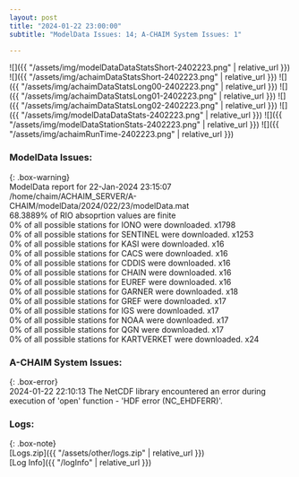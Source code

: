 ```yaml
---
layout: post
title: "2024-01-22 23:00:00"
subtitle: "ModelData Issues: 14; A-CHAIM System Issues: 1"

---
```


![]({{ "/assets/img/modelDataDataStatsShort-2402223.png" | relative_url }})
![]({{ "/assets/img/achaimDataStatsShort-2402223.png" | relative_url }})
![]({{ "/assets/img/achaimDataStatsLong00-2402223.png" | relative_url }})
![]({{ "/assets/img/achaimDataStatsLong01-2402223.png" | relative_url }})
![]({{ "/assets/img/achaimDataStatsLong02-2402223.png" | relative_url }})
![]({{ "/assets/img/modelDataDataStats-2402223.png" | relative_url }})
![]({{ "/assets/img/modelDataStationStats-2402223.png" | relative_url }})
![]({{ "/assets/img/achaimRunTime-2402223.png" | relative_url }})


### ModelData Issues:  
  
{: .box-warning}  
 ModelData report for 22-Jan-2024 23:15:07   
 /home/chaim/ACHAIM_SERVER/A-CHAIM/modelData/2024/022/23/modelData.mat   
 68.3889% of RIO absoprtion values are finite   
 0% of all possible stations for IONO were downloaded. x1798   
 0% of all possible stations for SENTINEL were downloaded. x1253   
 0% of all possible stations for KASI were downloaded. x16   
 0% of all possible stations for CACS were downloaded. x16   
 0% of all possible stations for CDDIS were downloaded. x16   
 0% of all possible stations for CHAIN were downloaded. x16   
 0% of all possible stations for EUREF were downloaded. x16   
 0% of all possible stations for GARNER were downloaded. x18   
 0% of all possible stations for GREF were downloaded. x17   
 0% of all possible stations for IGS were downloaded. x17   
 0% of all possible stations for NOAA were downloaded. x17   
 0% of all possible stations for QGN were downloaded. x17   
 0% of all possible stations for KARTVERKET were downloaded. x24   
  
### A-CHAIM System Issues:  
  
{: .box-error}  
2024-01-22 22:10:13 The NetCDF library encountered an error during execution of 'open' function - 'HDF error (NC_EHDFERR)'.  

### Logs:  
  
{: .box-note}  
[Logs.zip]({{ "/assets/other/logs.zip" | relative_url }})  
[Log Info]({{ "/logInfo" | relative_url }})  
